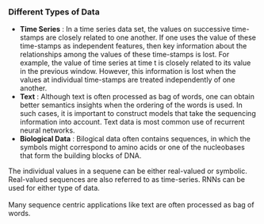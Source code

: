 ### Different Types of Data
- **Time Series** : In a time series data set, the values on successive time-stamps are closely related to one another. If one uses the value of these time-stamps as independent features, then key information about the relationships among the values of these time-stamps is lost. For example, the value of  time series at time t is closely related to its value in the previous window. However, this information is lost when the values at individual time-stamps are treated independently of one another.
- **Text** :  Although text is often processed as bag of words, one can obtain better semantics insights when the ordering of the words is used. In such cases, it is important to construct models that take the sequencing information into account. Text data is most common use of recurrent neural networks.
- **Biological Data** : Bilogical data often contains sequences, in which the symbols might correspond to amino acids or one of the nucleobases that form the building blocks of DNA.

The individual values in a sequene can be either real-valued or symbolic. Real-valued sequences are also referred to as time-series. RNNs can be used for either type of data.<br><br>
Many sequence centric applications like text are often processed as bag of words.

